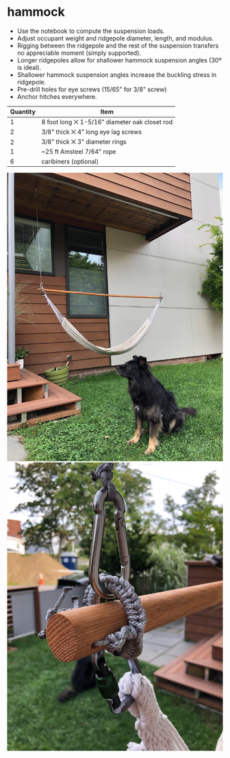 # hammock

- Use the notebook to compute the suspension loads.
- Adjust occupant weight and ridgepole diameter, length, and modulus.
- Rigging between the ridgepole and the rest of the suspension transfers no appreciable moment (simply supported).
- Longer ridgepoles allow for shallower hammock suspension angles (30º is ideal). 
- Shallower hammock suspension angles increase the buckling stress in ridgepole.
- Pre-drill holes for eye screws (15/65" for 3/8" screw)
- Anchor hitches everywhere.
  
| Quantity | Item |
| --- | --- |
| 1 | 8 foot long ⨉ 1-5/16" diameter oak closet rod |
| 2 | 3/8" thick ⨉ 4" long eye lag screws |
| 2 | 3/8" thick ⨉ 3" diameter rings |
| 1 | ~25 ft Amsteel 7/64" rope |
| 6 | caribiners (optional) |
  
![Hammock and suspension](./img/hammock.jpeg)  
![Detail view of suspension joint](./img/suspension_detail.jpeg)  